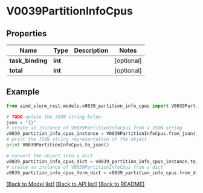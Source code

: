 # V0039PartitionInfoCpus


## Properties

Name | Type | Description | Notes
------------ | ------------- | ------------- | -------------
**task_binding** | **int** |  | [optional] 
**total** | **int** |  | [optional] 

## Example

```python
from aind_slurm_rest.models.v0039_partition_info_cpus import V0039PartitionInfoCpus

# TODO update the JSON string below
json = "{}"
# create an instance of V0039PartitionInfoCpus from a JSON string
v0039_partition_info_cpus_instance = V0039PartitionInfoCpus.from_json(json)
# print the JSON string representation of the object
print V0039PartitionInfoCpus.to_json()

# convert the object into a dict
v0039_partition_info_cpus_dict = v0039_partition_info_cpus_instance.to_dict()
# create an instance of V0039PartitionInfoCpus from a dict
v0039_partition_info_cpus_form_dict = v0039_partition_info_cpus.from_dict(v0039_partition_info_cpus_dict)
```
[[Back to Model list]](../README.md#documentation-for-models) [[Back to API list]](../README.md#documentation-for-api-endpoints) [[Back to README]](../README.md)


